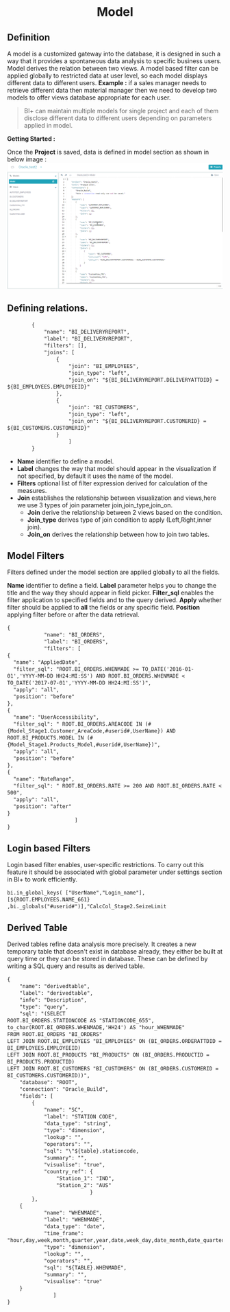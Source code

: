 <center><h1>Model</h1></center>

## Definition

A model is a customized gateway into the database, it is designed in such a way that it provides a spontaneous data analysis to specific business users. Model derives the relation between two views.
A model based filter can be applied globally to restricted data at user level, so each model displays different data to different users.
**Example :** 
if a sales manager needs to retrieve different data then material manager then we need to develop two models to offer views  database appropriate for each user. 

>  BI+ can maintain multiple models for single project and each of them disclose different data to different users depending on parameters applied in model. 

**Getting Started :**

 Once the **Project** is saved, data is defined in model section as shown in below image :
 ![enter image description here](https://raw.githubusercontent.com/sv18042016/fp1/5f41bf1e6bf7e11e52fb03d555ce35e47060280b/images/model_new.png)
 
 
## Defining relations. 

```
		{
			"name": "BI_DELIVERYREPORT",
			"label": "BI_DELIVERYREPORT",
			"filters": [],
			"joins": [
				{
					"join": "BI_EMPLOYEES",
					"join_type": "left",
					"join_on": "${BI_DELIVERYREPORT.DELIVERYATTDID} = ${BI_EMPLOYEES.EMPLOYEEID}"
				},
				{
					"join": "BI_CUSTOMERS",
					"join_type": "left",
					"join_on": "${BI_DELIVERYREPORT.CUSTOMERID} = ${BI_CUSTOMERS.CUSTOMERID}"
				}
			        ]
		}

```
- **Name** identifier to define a model.
- **Label** changes the way that model should appear in the visualization if not specified, by default it uses the name of the model.
- **Filters** optional list of filter expression derived for calculation of the measures.
- **Join** establishes the relationship between visualization and views,here we use 3 types of join parameter join,join_type,join_on.
  - **Join** derive the relationship between 2 views based on the condition.
  - **Join_type** derives type of join condition to apply (Left,Right,inner join).
  - **Join_on** derives the relationship between how to join two tables.
 
##  Model Filters

Filters defined under the model section are applied globally to all the fields.

**Name** identifier  to define a field.
**Label** parameter helps you to change the title and the way they should appear in field picker.
**Filter_sql** enables the filter application to specified fields and to the query derived.
**Apply** whether filter should be applied to **all** the fields or any specific field.
**Position** applying filter before or after the data retrieval.

```
{
			"name": "BI_ORDERS",
			"label": "BI_ORDERS",
			"filters": [
{
  "name": "AppliedDate",
  "filter_sql": "ROOT.BI_ORDERS.WHENMADE >= TO_DATE('2016-01-01','YYYY-MM-DD HH24:MI:SS') AND ROOT.BI_ORDERS.WHENMADE < TO_DATE('2017-07-01','YYYY-MM-DD HH24:MI:SS')",
  "apply": "all",
  "position": "before"
},
{
  "name": "UserAccessibility",
  "filter_sql": " ROOT.BI_ORDERS.AREACODE IN (#{Model_Stage1.Customer_AreaCode,#userid#,UserName}) AND ROOT.BI_PRODUCTS.MODEL IN (#{Model_Stage1.Products_Model,#userid#,UserName})",
  "apply": "all",
  "position": "before"
},
{
  "name": "RateRange",
  "filter_sql": " ROOT.BI_ORDERS.RATE >= 200 AND ROOT.BI_ORDERS.RATE < 500",
  "apply": "all",
  "position": "after"
}
                      ]
}
  ``` 
  
## Login based Filters

Login based filter enables, user-specific restrictions. To carry out this feature it should be associated with global parameter under settings section in BI+ to work efficiently.
```
bi.in_global_keys( ["UserName","Login_name"],[${ROOT.EMPLOYEES.NAME_661} 
,bi._globals("#userid#")],"CalcCol_Stage2.SeizeLimit
```
## Derived Table

Derived tables refine data analysis more precisely. It creates a new temporary table that doesn't exist in database already, they either be built at query time or they can be stored in database. These can be defined by writing a SQL query and results as derived table.
```
{
	"name": "derivedtable",
	"label": "derivedtable",
	"info": "Description",
	"type": "query",
	"sql": "(SELECT
ROOT.BI_ORDERS.STATIONCODE AS "STATIONCODE_655",
to_char(ROOT.BI_ORDERS.WHENMADE,'HH24') AS "hour_WHENMADE"
FROM ROOT.BI_ORDERS "BI_ORDERS"
LEFT JOIN ROOT.BI_EMPLOYEES "BI_EMPLOYEES" ON (BI_ORDERS.ORDERATTDID = BI_EMPLOYEES.EMPLOYEEID)
LEFT JOIN ROOT.BI_PRODUCTS "BI_PRODUCTS" ON (BI_ORDERS.PRODUCTID = BI_PRODUCTS.PRODUCTID)
LEFT JOIN ROOT.BI_CUSTOMERS "BI_CUSTOMERS" ON (BI_ORDERS.CUSTOMERID = BI_CUSTOMERS.CUSTOMERID))",
	"database": "ROOT",
	"connection": "Oracle_Build",
	"fields": [
		{
			"name": "SC",
			"label": "STATION CODE",
			"data_type": "string",
			"type": "dimension",
			"lookup": "",
			"operators": "",
			"sql": "\"${table}.stationcode,
			"summary": "",
			"visualise": "true",
			"country_ref": {
				"Station_1": "IND",
				"Station_2": "AUS"
			               }
	    },
	{
			"name": "WHENMADE",
			"label": "WHENMADE",
			"data_type": "date",
			"time_frame": "hour,day,week,month,quarter,year,date,week_day,date_month,date_quarter,date_hour,year_week",
			"type": "dimension",
			"lookup": "",
			"operators": "",
			"sql": "${TABLE}.WHENMADE",
			"summary": "",
			"visualise": "true"
	}
			   ]
}
```
<!--stackedit_data:
eyJoaXN0b3J5IjpbMTU4ODY4Njg2MF19
-->